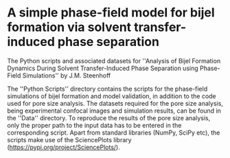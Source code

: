 # A simple phase-field model for bijel formation via solvent transfer-induced phase separation
The Python scripts and associated datasets for ''Analysis of Bijel Formation Dynamics During Solvent Transfer-Induced Phase Separation using Phase-Field Simulations'' by J.M. Steenhoff

The ''Python Scripts'' directory contains the scripts for the phase-field simulations of bijel formation and model validation, in addition to the code used for pore size analysis. The datasets required for the pore size analysis, being experimental confocal images and simulation results, can be found in the ''Data'' directory. To reproduce the results of the pore size analysis, only the proper path to the input data has to be entered in the corresponding script. Apart from standard libraries (NumPy, SciPy etc), the scripts make use of the SciencePlots library (https://pypi.org/project/SciencePlots/).
